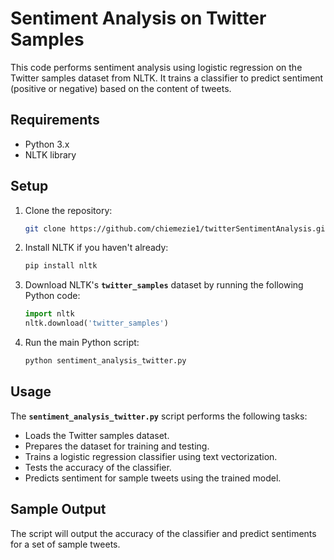 # **Sentiment Analysis on Twitter Samples**

This code performs sentiment analysis using logistic regression on the Twitter samples dataset from NLTK. It trains a classifier to predict sentiment (positive or negative) based on the content of tweets.

## **Requirements**

- Python 3.x
- NLTK library

## **Setup**

1. Clone the repository:
    
    ```bash
    git clone https://github.com/chiemezie1/twitterSentimentAnalysis.git
    
    ```
    
2. Install NLTK if you haven't already:
    
    ```bash
    pip install nltk
    
    ```
    
3. Download NLTK's **`twitter_samples`** dataset by running the following Python code:
    
    ```python
    import nltk
    nltk.download('twitter_samples')
    ```
    
4. Run the main Python script:
    
    ```bash
    python sentiment_analysis_twitter.py
    ```
    

## **Usage**

The **`sentiment_analysis_twitter.py`** script performs the following tasks:

- Loads the Twitter samples dataset.
- Prepares the dataset for training and testing.
- Trains a logistic regression classifier using text vectorization.
- Tests the accuracy of the classifier.
- Predicts sentiment for sample tweets using the trained model.

## **Sample Output**

The script will output the accuracy of the classifier and predict sentiments for a set of sample tweets.
